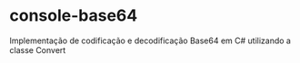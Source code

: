 # console-base64
Implementação de codificação e decodificação Base64 em C# utilizando a classe Convert
